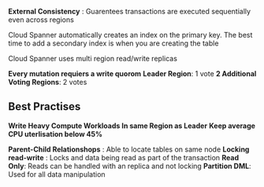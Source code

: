 
**External Consistency** : Guarentees transactions are executed sequentially even across regions

Cloud Spanner automatically creates an index on the primary key. 
The best time to add a secondary index is when you are creating the table

Cloud Spanner uses multi region read/write replicas

**Every mutation requiers a write quorom**
**Leader Region**: 1 vote
**2 Additional Voting Regions**: 2 votes

## Best Practises
**Write Heavy Compute Workloads In same Region as Leader**
**Keep average CPU uterlisation below 45%**

**Parent-Child Relationshops** : Able to locate tables on same node
**Locking read-write** : Locks and data being read as part of the transaction
**Read Only**: Reads can be handled with an replica and not locking	
**Partition DML**: Used for all data manipulation